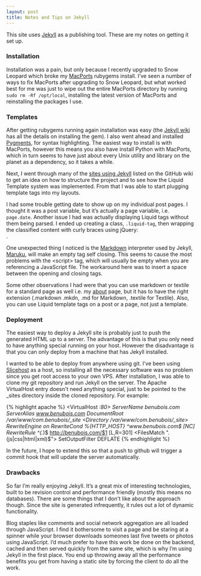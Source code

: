 ```yaml
---
layout: post
title: Notes and Tips on Jekyll
---
```


This site uses [Jekyll][jk] as a publishing tool. These are my notes on getting it set up.

[jk]: http://jekyllrb.com/

### Installation

Installation was a pain, but only because I recently upgraded to Snow Leopard which broke my [MacPorts][mp] rubygems install. I’ve seen a number of ways to fix MacPorts after upgrading to Snow Leopard, but what worked best for me was just to wipe out the entire MacPorts directory by running `sudo rm -Rf /opt/local`, installing the latest version of MacPorts and reinstalling the packages I use. 

[mp]: http://www.macports.org/

### Templates

After getting rubygems running again installation was easy (the [Jekyll wiki][jw] has all the details on installing the gem). I also went ahead and installed [Pygments][py], for syntax highlighting. The easiest way to install is with MacPorts, however this means you also have install Python with MacPorts, which in turn seems to have just about every Unix utility and library on the planet as a dependency, so it takes a while.  

[jw]: http://wiki.github.com/mojombo/jekyll/install
[py]: http://pygments.org/

Next, I went through many of the [sites using Jekyll][ie] listed on the GitHub wiki to get an idea on how to structure the project and to see how the Liquid Template system was implemented. From that I was able to start plugging template tags into my layouts. 

I had some trouble getting date to show up on my individual post pages. I thought it was a post variable, but it’s actually a page variable, i.e. <code class="liquid-tag">page.date</code>. Another issue I had was actually displaying Liquid tags without them being parsed. I ended up creating a class, <code>.liquid-tag</code>, then wrapping the classified content with curly braces using jQuery: <code id="liquid-ie"> </code>. 

One unexpected thing I noticed is the [Markdown][md] interpreter used by Jekyll, [Maruku][ma], will make an empty tag self closing. This seems to cause the most problems with the &lt;script&gt; tag, which will usually be empty when you are referencing a JavaScript file. The workaround here was to insert a space between the opening and closing tags.

[md]: http://daringfireball.net/projects/markdown/
[ma]: http://maruku.rubyforge.org/

Some other observations I had were that you can use markdown or textile for a standard page as well i.e. my [about][about] page, but it has to have the right extension (.markdown .mkdn, .md for Markdown, .textile for Textile). Also, you can use Liquid template tags on a post or a page, not just a template. 

[ie]: http://wiki.github.com/mojombo/jekyll/sites
[about]: /about.html

### Deployment

The easiest way to deploy a Jekyll site is probably just to push the generated HTML up to a server. The advantage of this is that you only need to have anything special running on your host. However the disadvantage is that you can only deploy from a machine that has Jekyll installed. 

I wanted to be able to deploy from anywhere using git. I’ve been using [Slicehost][sh] as a host, so installing all the necessary software was no problem since you get root access to your own VPS. After installation, I was able to clone my git repository and run Jekyll on the server.  The Apache VirtualHost entry doesn't need anything special, just to be pointed to the \_sites directory inside the cloned repository. For example: 

[sh]: http://slicehost.com

{% highlight apache %}
<VirtualHost *:80>
    ServerName benubois.com
    ServerAlias www.benubois.com
    DocumentRoot /var/www/com.benubois/_site
    <Directory /var/www/com.benubois/_site>
        RewriteEngine on
        RewriteCond %{HTTP_HOST} ^www\.benubois\.com$ [NC]
        RewriteRule ^(.*)$ http://benubois.com/$1 [L,R=301]
    </Directory>
    <FilesMatch "\.(js|css|html|xml)$">
        SetOutputFilter DEFLATE
    </FilesMatch>
</VirtualHost>
{% endhighlight %}

In the future, I hope to extend this so that a push to github will trigger a commit hook that will update the server automatically.

### Drawbacks

So far I’m really enjoying Jekyll. It’s a great mix of interesting technologies, built to be revision control and performance friendly (mostly this means no databases). There are some things that I don't like about the approach though. Since the site is generated infrequently, it rules out a lot of dynamic functionality. 

Blog staples like comments and social network aggregation are all loaded through JavaScript. I find it bothersome to visit a page and be staring at a spinner while your browser downloads someones last five tweets or photos using JavaScript. I’d much prefer to have this work be done on the backend, cached and then served quickly from the same site, which is why I’m using Jekyll in the first place. You end up throwing away all the performance benefits you get from having a static site by forcing the client to do all the work.
